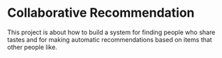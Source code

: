# Collaborative Recommendation
 This project is about how to build a system for finding people who share tastes and for making automatic recommendations based on items that other people like.
